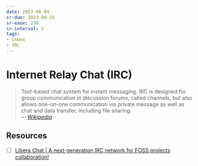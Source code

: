 ```yaml
---
date: 2023-06-04
sr-due: 2023-08-25
sr-ease: 230
sr-interval: 1
tags:
- inbox
- IRL
---
```


# Internet Relay Chat (IRC)

> Text-based chat system for instant messaging. IRC is designed for group
> communication in discussion forums, called channels, but also allows
> one-on-one communication via private message as well as chat and data
> transfer, including file sharing.\
> — <cite>[Wikipedia](https://en.wikipedia.org/wiki/Internet_Relay_Chat)</cite>

## Resources

- [ ] [Libera Chat | A next-generation IRC network for FOSS projects collaboration!](https://libera.chat/)
